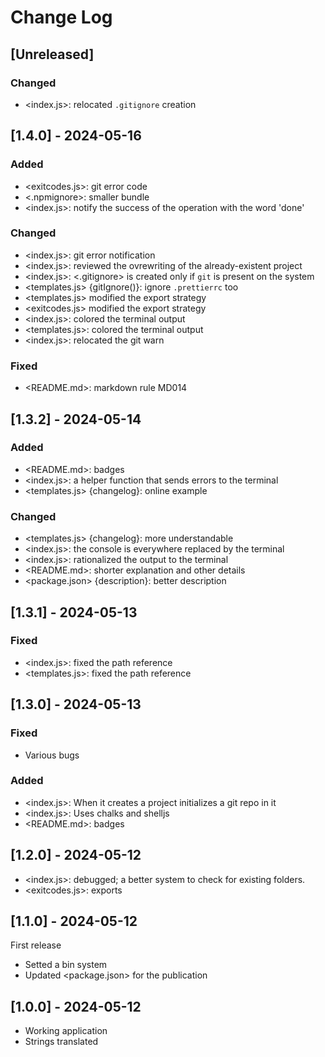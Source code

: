 # Change Log

<!--
## [Unreleased] | [major.minor.patch] - yyyy-mm-dd

### Added | Fixed | Changed | Removed | Deprecated | Security

- filename {section}: description

(example: https://gist.github.com/ThornDuke/64da76cd4a56b16492d5101691f6108f)
-->

## [Unreleased]

### Changed

- <index.js>: relocated `.gitignore` creation

## [1.4.0] - 2024-05-16

### Added

- <exitcodes.js>: git error code
- <.npmignore>: smaller bundle
- <index.js>: notify the success of the operation with the word 'done'

### Changed

- <index.js>: git error notification
- <index.js>: reviewed the ovrewriting of the already-existent project
- <index.js>: <.gitignore> is created only if `git` is present on the system
- <templates.js> {gitIgnore()}: ignore `.prettierrc` too
- <templates.js> modified the export strategy
- <exitcodes.js> modified the export strategy
- <index.js>: colored the terminal output
- <templates.js>: colored the terminal output
- <index.js>: relocated the git warn

### Fixed

- <README.md>: markdown rule MD014

## [1.3.2] - 2024-05-14

### Added

- <README.md>: badges
- <index.js>: a helper function that sends errors to the terminal
- <templates.js> {changelog}: online example

### Changed

- <templates.js> {changelog}: more understandable
- <index.js>: the console is everywhere replaced by the terminal
- <index.js>: rationalized the output to the terminal
- <README.md>: shorter explanation and other details
- <package.json> {description}: better description

## [1.3.1] - 2024-05-13

### Fixed

- <index.js>: fixed the path reference
- <templates.js>: fixed the path reference

## [1.3.0] - 2024-05-13

### Fixed

- Various bugs

### Added

- <index.js>: When it creates a project initializes a git repo in it
- <index.js>: Uses chalks and shelljs
- <README.md>: badges

## [1.2.0] - 2024-05-12

- <index.js>: debugged; a better system to check for existing folders.
- <exitcodes.js>: exports

## [1.1.0] - 2024-05-12

First release

- Setted a bin system
- Updated <package.json> for the publication

## [1.0.0] - 2024-05-12

- Working application
- Strings translated
